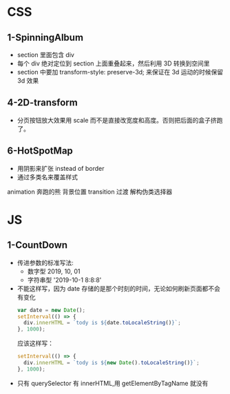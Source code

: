 # **CSS**

## 1-SpinningAlbum

- section 里面包含 div
- 每个 div 绝对定位到 section 上面重叠起来，然后利用 3D 转换到空间里
- section 中要加 transform-style: preserve-3d; 来保证在 3d 运动的时候保留 3d 效果

## 4-2D-transform

- 分页按钮放大效果用 scale 而不是直接改宽度和高度。否则把后面的盒子挤跑了。

## 6-HotSpotMap

- 用阴影来扩张 instead of border
- 通过多类名来覆盖样式

animation 奔跑的熊 背景位置
transition 过渡
解构伪类选择器

# **JS**

## 1-CountDown

- 传进参数的标准写法:
  - 数字型 2019, 10, 01
  - 字符串型 '2019-10-1 8:8:8'
- 不能这样写，因为 date 存储的是那个时刻的时间，无论如何刷新页面都不会有变化
  ```javascript
  var date = new Date();
  setInterval(() => {
    div.innerHTML = `tody is ${date.toLocaleString()}`;
  }, 1000);
  ```
  应该这样写：
  ```javascript
  setInterval(() => {
    div.innerHTML = `tody is ${new Date().toLocaleString()}`;
  }, 1000);
  ```
- 只有 querySelector 有 innerHTML,用 getElementByTagName 就没有
